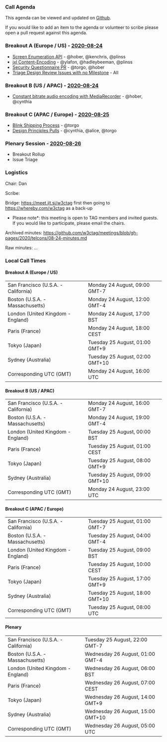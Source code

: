 ### Call Agenda

This agenda can be viewed and updated on [Github](https://github.com/w3ctag/meetings/blob/gh-pages/2020/telcons/08-24-agenda.md).

If you would like to add an item to the agenda or volunteer to scribe please open a pull request against this agenda.

### Breakout A (Europe / US) - [2020-08-24](https://www.timeanddate.com/worldclock/converter.html?iso=20200824T160000&p1=224&p2=43&p3=136&p4=195&p5=248&p6=240)

* [Screen Enumeration API](https://github.com/w3ctag/design-reviews/issues/413) - @hober, @kenchris, @plinss
* [jxl Content-Encoding](https://github.com/w3ctag/design-reviews/issues/541) - @ylafon, @hadleybeeman, @plinss
* [Security Questionnaire PR](https://github.com/w3ctag/security-questionnaire/pull/94) - @torgo, @hober
* [Triage Design Review Issues with no Milestone](https://github.com/w3ctag/design-reviews/issues?q=is%3Aopen+is%3Aissue+no%3Amilestone) - All

### Breakout B (US / APAC) - [2020-08-24](https://www.timeanddate.com/worldclock/converter.html?iso=20200824T230000&p1=224&p2=43&p3=136&p4=195&p5=248&p6=240)

* [Constant bitrate audio encoding with MediaRecorder](https://github.com/w3ctag/design-reviews/issues/540) - @hober, @cynthia

### Breakout C (APAC / Europe) - [2020-08-25](https://www.timeanddate.com/worldclock/converter.html?iso=20200825T080000&p1=224&p2=43&p3=136&p4=195&p5=248&p6=240)

* [Blink Shipping Process](https://github.com/w3ctag/design-reviews/issues/516) - @torgo
* [Design Principles Pulls](https://github.com/w3ctag/design-principles/pulls) - @cynthia, @alice, @torgo

### Plenary Session - [2020-08-26](https://www.timeanddate.com/worldclock/converter.html?iso=20200826T050000&p1=224&p2=43&p3=136&p4=195&p5=248&p6=240)

* Breakout Rollup
* Issue Triage

### Logistics

Chair: Dan

Scribe:

Bridge: https://meet.jit.si/w3ctag first then going to https://whereby.com/w3ctag as a back-up

* Please note*: this meeting is open to TAG members and invited guests. If you would like to participate, please email the chairs.

Archived minutes: https://github.com/w3ctag/meetings/blob/gh-pages/2020/telcons/08-24-minutes.md

Raw minutes: ...


### Local Call Times

#### Breakout A (Europe / US)

<table>
<tr><td> San Francisco (U.S.A. - California) <td> Monday 24 August, 09:00 GMT-7</td></tr>
<tr><td> Boston (U.S.A. - Massachusetts) <td> Monday 24 August, 12:00 GMT-4</td></tr>
<tr><td> London (United Kingdom - England) <td> Monday 24 August, 17:00 BST</td></tr>
<tr><td> Paris (France) <td> Monday 24 August, 18:00 CEST</td></tr>
<tr><td> Tokyo (Japan) <td> Tuesday 25 August, 01:00 GMT+9</td></tr>
<tr><td> Sydney (Australia) <td> Tuesday 25 August, 02:00 GMT+10</td></tr>
<tr><td> Corresponding UTC (GMT) <td> Monday 24 August, 16:00 UTC</td></tr>
</table>

#### Breakout B (US / APAC)

<table>
<tr><td> San Francisco (U.S.A. - California) <td> Monday 24 August, 16:00 GMT-7</td></tr>
<tr><td> Boston (U.S.A. - Massachusetts) <td> Monday 24 August, 19:00 GMT-4</td></tr>
<tr><td> London (United Kingdom - England) <td> Tuesday 25 August, 00:00 BST</td></tr>
<tr><td> Paris (France) <td> Tuesday 25 August, 01:00 CEST</td></tr>
<tr><td> Tokyo (Japan) <td> Tuesday 25 August, 08:00 GMT+9</td></tr>
<tr><td> Sydney (Australia) <td> Tuesday 25 August, 09:00 GMT+10</td></tr>
<tr><td> Corresponding UTC (GMT) <td> Monday 24 August, 23:00 UTC</td></tr>
</table>

#### Breakout C (APAC / Europe)

<table>
<tr><td> San Francisco (U.S.A. - California) <td> Tuesday 25 August, 01:00 GMT-7</td></tr>
<tr><td> Boston (U.S.A. - Massachusetts) <td> Tuesday 25 August, 04:00 GMT-4</td></tr>
<tr><td> London (United Kingdom - England) <td> Tuesday 25 August, 09:00 BST</td></tr>
<tr><td> Paris (France) <td> Tuesday 25 August, 10:00 CEST</td></tr>
<tr><td> Tokyo (Japan) <td> Tuesday 25 August, 17:00 GMT+9</td></tr>
<tr><td> Sydney (Australia) <td> Tuesday 25 August, 18:00 GMT+10</td></tr>
<tr><td> Corresponding UTC (GMT) <td> Tuesday 25 August, 08:00 UTC</td></tr>
</table>

#### Plenary

<table>
<tr><td> San Francisco (U.S.A. - California) <td> Tuesday 25 August, 22:00 GMT-7</td></tr>
<tr><td> Boston (U.S.A. - Massachusetts) <td> Wednesday 26 August, 01:00 GMT-4</td></tr>
<tr><td> London (United Kingdom - England) <td> Wednesday 26 August, 06:00 BST</td></tr>
<tr><td> Paris (France) <td> Wednesday 26 August, 07:00 CEST</td></tr>
<tr><td> Tokyo (Japan) <td> Wednesday 26 August, 14:00 GMT+9</td></tr>
<tr><td> Sydney (Australia) <td> Wednesday 26 August, 15:00 GMT+10</td></tr>
<tr><td> Corresponding UTC (GMT) <td> Wednesday 26 August, 05:00 UTC</td></tr>
</table>
